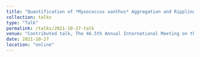 ```yaml
---
title: "Quantification of *Myxococcus xanthus* Aggregation and Rippling Behaviors: Deep-Learning Transformation of Phase-Contrast into Fluorescence Microscopy Images"
collection: talks
type: "Talk"
permalink: /talks/2021-10-27-talk
venue: "Contributed talk, The 46.5th Annual International Meeting on the Biology of the Myxobacteria"
date: 2021-10-27
location: "online"
---
```


